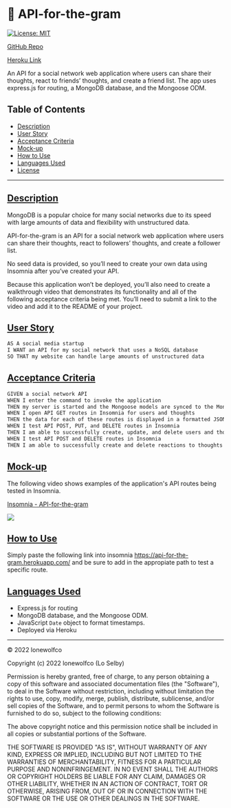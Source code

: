 # 📱 API-for-the-gram

[![License: MIT](https://img.shields.io/badge/License-MIT-lightblue.svg)](https://opensource.org/licenses/MIT)

[GitHub Repo](https://github.com/lonewolfco/API-for-the-gram)

[Heroku Link](https://api-for-the-gram.herokuapp.com/api/users/)


An API for a social network web application where users can share their thoughts, react to friends’ thoughts, and create a friend list.  The app uses express.js for routing,  a MongoDB database, and the Mongoose ODM. 

## Table of Contents
- [Description](#description)
- [User Story](#userstory)
- [Acceptance Criteria](#ac)
- [Mock-up](#mockup)
- [How to Use](#howtouse)
- [Languages Used](#languages)
- [License](#license)

---

## [Description](#description)

MongoDB is a popular choice for many social networks due to its speed with large amounts of data and flexibility with unstructured data. 

API-for-the-gram is an API for a social network web application where users can share their thoughts, react to followers’ thoughts, and create a follower list. 

No seed data is provided, so you’ll need to create your own data using Insomnia after you’ve created your API.

Because this application won’t be deployed, you’ll also need to create a walkthrough video that demonstrates its functionality and all of the following acceptance criteria being met. You’ll need to submit a link to the video and add it to the README of your project.

## [User Story](#userstory)

```md
AS A social media startup
I WANT an API for my social network that uses a NoSQL database
SO THAT my website can handle large amounts of unstructured data
```

## [Acceptance Criteria](#ac)

```md
GIVEN a social network API
WHEN I enter the command to invoke the application
THEN my server is started and the Mongoose models are synced to the MongoDB database
WHEN I open API GET routes in Insomnia for users and thoughts
THEN the data for each of these routes is displayed in a formatted JSON
WHEN I test API POST, PUT, and DELETE routes in Insomnia
THEN I am able to successfully create, update, and delete users and thoughts in my database
WHEN I test API POST and DELETE routes in Insomnia
THEN I am able to successfully create and delete reactions to thoughts and add and remove friends to a user’s friend list
```

## [Mock-up](#mockup)

The following video shows examples of the application's API routes being tested in Insomnia.
<a href="https://www.loom.com/share/2f5d1f50b212484fb39f76ecbbc45031">
    <p>Insomnia - API-for-the-gram</p>
    <img style="max-width:300px;" src="https://cdn.loom.com/sessions/thumbnails/2f5d1f50b212484fb39f76ecbbc45031-with-play.gif">
  </a>

## [How to Use](#howtouse)

Simply paste the following link into insomnia https://api-for-the-gram.herokuapp.com/ and be sure to add in the appropiate path to test a specific route. 

## [Languages Used](#languages)
- Express.js for routing
- MongoDB database, and the Mongoose ODM. 
- JavaScript `Date` object to format timestamps.
- Deployed via Heroku


---
© 2022 lonewolfco

Copyright (c) 2022 lonewolfco (Lo Selby)

Permission is hereby granted, free of charge, to any person obtaining a copy
of this software and associated documentation files (the "Software"), to deal
in the Software without restriction, including without limitation the rights
to use, copy, modify, merge, publish, distribute, sublicense, and/or sell
copies of the Software, and to permit persons to whom the Software is
furnished to do so, subject to the following conditions:

The above copyright notice and this permission notice shall be included in all
copies or substantial portions of the Software.

THE SOFTWARE IS PROVIDED "AS IS", WITHOUT WARRANTY OF ANY KIND, EXPRESS OR
IMPLIED, INCLUDING BUT NOT LIMITED TO THE WARRANTIES OF MERCHANTABILITY,
FITNESS FOR A PARTICULAR PURPOSE AND NONINFRINGEMENT. IN NO EVENT SHALL THE
AUTHORS OR COPYRIGHT HOLDERS BE LIABLE FOR ANY CLAIM, DAMAGES OR OTHER
LIABILITY, WHETHER IN AN ACTION OF CONTRACT, TORT OR OTHERWISE, ARISING FROM,
OUT OF OR IN CONNECTION WITH THE SOFTWARE OR THE USE OR OTHER DEALINGS IN THE
SOFTWARE.
